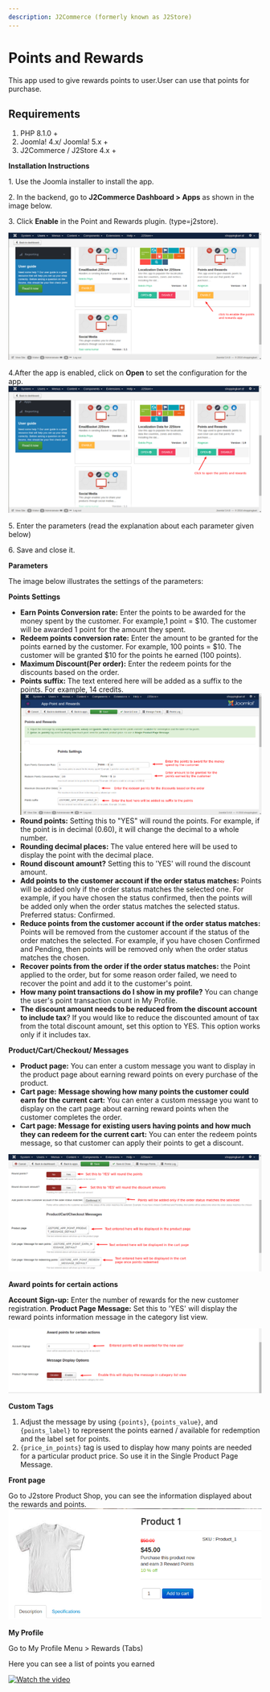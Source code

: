 ```yaml
---
description: J2Commerce (formerly known as J2Store)
---
```


# Points and Rewards

This app used to give rewards points to user.User can use that points for purchase.

## Requirements <a href="#requirements" id="requirements"></a>

1. PHP 8.1.0 +
2. Joomla! 4.x/ Joomla! 5.x +
3. J2Commerce / J2Store 4.x +

**Installation Instructions**

1\. Use the Joomla installer to install the app.

2\. In the backend, go to **J2Commerce Dashboard > Apps** as shown in the image below.

3\. Click **Enable** in the Point and Rewards plugin. (type=j2store).

![pr\_01](https://raw.githubusercontent.com/j2store/doc-images/master/apps/Points%20and%20rewards/pointsandrewards_01.png)

4\.After the app is enabled, click on **Open** to set the configuration for the app. ![pr\_02](https://raw.githubusercontent.com/j2store/doc-images/master/apps/Points%20and%20rewards/pointsandrewards_02.png)

5\. Enter the parameters (read the explanation about each parameter given below)

6\. Save and close it.

**Parameters**

The image below illustrates the settings of the parameters:

**Points Settings**

* **Earn Points Conversion rate:** Enter the points to be awarded for the money spent by the customer. For example,1 point = $10. The customer will be awarded 1 point for the amount they spent.
* **Redeem points conversion rate:** Enter the amount to be granted for the points earned by the customer. For example, 100 points = $10. The customer will be granted $10 for the points he earned (100 points).
* **Maximum Discount(Per order):** Enter the redeem points for the discounts based on the order.
* **Points suffix:** The text entered here will be added as a suffix to the points. For example, 14 credits. ![pr\_03](https://raw.githubusercontent.com/j2store/doc-images/master/apps/Points%20and%20rewards/pointsandrewards_03.png)
* **Round points:** Setting this to "YES" will round the points. For example, if the point is in decimal (0.60), it will change the decimal to a whole number.
* **Rounding decimal places:** The value entered here will be used to display the point with the decimal place.
* **Round discount amount?** Setting this to 'YES' will round the discount amount.
* **Add points to the customer account if the order status matches:** Points will be added only if the order status matches the selected one. For example, if you have chosen the status confirmed, then the points will be added only when the order status matches the selected status. Preferred status: Confirmed.
* **Reduce points from the customer account if the order status matches:** Points will be removed from the customer account if the status of the order matches the selected. For example, if you have chosen Confirmed and Pending, then points will be removed only when the order status matches the chosen.
* **Recover points from the order if the order status matches:** the Point applied to the order, but for some reason order failed, we need to recover the point and add it to the customer's point.
* **How many point transactions do I show in my profile?** You can change the user's point transaction count in My Profile.
* **The discount amount needs to be reduced from the discount account to include tax**? If you would like to reduce the discounted amount of tax from the total discount amount, set this option to YES. This option works only if it includes tax.

**Product/Cart/Checkout/ Messages**

* **Product page:** You can enter a custom message you want to display in the product page about earning reward points on every purchase of the product.
* **Cart page:** **Message showing how many points the customer could earn for the current cart:** You can enter a custom message you want to display on the cart page about earning reward points when the customer completes the order.
* **Cart page: Message for existing users having points and how much they can redeem for the current cart:** You can enter the redeem points message, so that customer can apply their points to get a discount.

![pr\_04](https://raw.githubusercontent.com/j2store/doc-images/master/apps/Points%20and%20rewards/pointsandrewards_04.png)

**Award points for certain actions**

**Account Sign-up:** Enter the number of rewards for the new customer registration. **Product Page Message:** Set this to 'YES' will display the reward points information message in the category list view.

![pr\_05](https://raw.githubusercontent.com/j2store/doc-images/master/apps/Points%20and%20rewards/pointsandrewards_05.png)

**Custom Tags**

1. Adjust the message by using `{points}`, `{points_value}`, and `{points_label}` to represent the points earned / available for redemption and the label set for points.
2. `{price_in_points}` tag is used to display how many points are needed for a particular product price. So use it in the Single Product Page Message.

**Front page**

Go to J2store Product Shop, you can see the information displayed about the rewards and points. ![pr\_06](https://raw.githubusercontent.com/j2store/doc-images/master/apps/Points%20and%20rewards/pointsandrewards_06.png)

**My Profile**

Go to My Profile Menu > Rewards (Tabs)

Here you can see a list of points you earned

[![Watch the video](https://img.youtube.com/vi/16oKmgTbVVs/hqdefault.jpg)](https://www.youtube.com/watch?v=16oKmgTbVVs)
